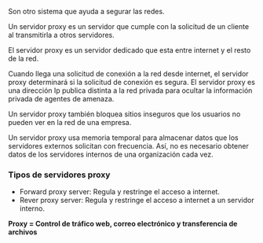 Son otro sistema que ayuda a segurar las redes. 

Un servidor proxy es un servidor que cumple con la solicitud de un cliente al transmitirla a otros servidores. 

El servidor proxy es un servidor dedicado que esta entre internet y el resto de la red. 

Cuando llega una solicitud de conexión a la red desde internet, el servidor proxy determinará si la solicitud de conexión es segura. El servidor proxy es una dirección Ip publica distinta a la red privada para ocultar la información privada de agentes de amenaza. 

Un servidor proxy también bloquea sitios inseguros que los usuarios no pueden ver en la red de una empresa. 

Un servidor proxy usa memoria temporal para almacenar datos que los servidores externos solicitan con frecuencia. Así, no es necesario obtener datos de los servidores internos de una organización cada vez.

### Tipos de servidores proxy

- Forward proxy server: Regula y restringe el acceso a internet. 
- Rever proxy server: Regula y restringe el acceso a internet a un servidor interno. 

**Proxy = Control de tráfico web, correo electrónico y transferencia de archivos**  



